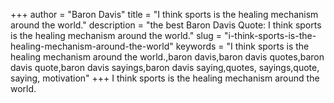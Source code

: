 +++
author = "Baron Davis"
title = "I think sports is the healing mechanism around the world."
description = "the best Baron Davis Quote: I think sports is the healing mechanism around the world."
slug = "i-think-sports-is-the-healing-mechanism-around-the-world"
keywords = "I think sports is the healing mechanism around the world.,baron davis,baron davis quotes,baron davis quote,baron davis sayings,baron davis saying,quotes, sayings,quote, saying, motivation"
+++
I think sports is the healing mechanism around the world.
